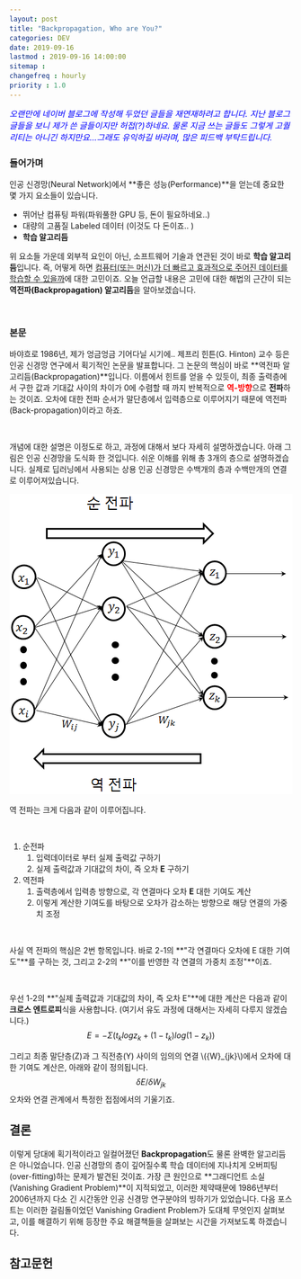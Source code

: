 ```yaml
---
layout: post
title: "Backpropagation, Who are You?"
categories: DEV
date: 2019-09-16
lastmod : 2019-09-16 14:00:00
sitemap :
changefreq : hourly
priority : 1.0
---
```




<span style="font-size:11pt;color:blue">*오랜만에 네이버 블로그에 작성해 두었던 글들을 재연재하려고 합니다. 지난 블로그 글들을 보니 제가 쓴 글들이지만 허접(?)하네요. 물론 지금 쓰는 글들도 그렇게 고퀄리티는 아니긴 하지만요...그래도 유익하길 바라며, 많은 피드백 부탁드립니다.*</span>



### 들어가며



인공 신경망(Neural Network)에서 **좋은 성능(Performance)**을 얻는데 중요한 몇 가지 요소들이 있습니다. 

* 뛰어난 컴퓨팅 파워(파워풀한 GPU 등, 돈이 필요하네요..)
* 대량의 고품질 Labeled 데이터 (이것도 다 돈이죠.. )
* **학습 알고리듬**

위 요소들 가운데 외부적 요인이 아닌, 소프트웨어 기술과 연관된 것이 바로 **학습 알고리듬**입니다. 즉, 어떻게 하면 <u>컴퓨터(또는 머신)가 더 빠르고 효과적으로 주어진 데이터를 학습할 수 있을까</u>에 대한 고민이죠. 오늘 언급할 내용은 고민에 대한 해법의 근간이 되는 **역전파(Backpropagation) 알고리듬**을 알아보겠습니다. 

<br>



### 본문

 바야흐로 1986년, 제가 엉금엉금 기어다닐 시기에.. 제프리 힌튼(G. Hinton) 교수 등은 인공 신경망 연구에서 획기적인 논문을 발표합니다. 그 논문의 핵심이 바로 **역전파 알고리듬(Backpropagation)**입니다. 이름에서 힌트를 얻을 수 있듯이, 최종 출력층에서 구한 값과 기대값 사이의 차이가 0에 수렴할 때 까지 반복적으로 <span style="color:red">**역-방향**</span>으로 **전파**하는 것이죠. 오차에 대한 전파 순서가 말단층에서 입력층으로 이루어지기 때문에 역전파(Back-propagation)이라고 하죠. 

<br>

개념에 대한 설명은 이정도로 하고, 과정에 대해서 보다 자세히 설명하겠습니다. 아래 그림은 인공 신경망을 도식화 한 것입니다. 쉬운 이해를 위해 총 3개의 층으로 설명하겠습니다. 실제로 딥러닝에서 사용되는 상용 인공 신경망은 수백개의 층과 수백만개의 연결로 이루어져있습니다. 



![img1](/assets/img/backpropagation1.png)



역 전파는 크게 다음과 같이 이루어집니다. 

<br>

1. 순전파
   1. 입력데이터로 부터 실제 출력값 구하기
   2. 실제 출력값과 기대값의 차이, 즉 오차 **E** 구하기
2. 역전파
   1. 출력층에서 입력층 방향으로, 각 연결마다 오차 **E** 대한 기여도 계산
   2. 이렇게 계산한 기여도를 바탕으로 오차가 감소하는 방향으로 해당 연결의 가중치 조정

<br>

 사실 역 전파의 핵심은 2번 항목입니다. 바로 2-1의 **"각 연결마다 오차에 E 대한 기여도"**를 구하는 것, 그리고 2-2의 **"이를 반영한 각 연결의 가중치 조정"**이죠. 

<br>

 우선 1-2의 **"실제 출력값과 기대값의 차이, 즉 오차 E"**에 대한 계산은 다음과 같이 **크로스 엔트로피**식을 사용합니다. (여기서 유도 과정에 대해서는 자세히 다루지 않겠습니다.)
$$
E=-\Sigma({t_klogz_k}+(1-t_k)log(1-z_k))
$$


그리고 최종 말단층(Z)과 그 직전층(Y) 사이의 임의의 연결 \\({W}_{jk}\\)에서 오차에 대한 기여도 계산은,  아래와 같이 정의됩니다. 
$$
\delta E/\delta W_{jk}
$$
오차와 연결 관계에서 특정한 접점에서의 기울기죠. 



## 결론

 이렇게 당대에 획기적이라고 일컬어졌던 **Backpropagation**도 물론 완벽한 알고리듬은 아니었습니다. 인공 신경망의 층이 깊어질수록 학습 데이터에 지나치게 오버피팅(over-fitting)하는 문제가 발견된 것이죠. 가장 큰 원인으로 **그래디언트 소실(Vanishing Gradient Problem)**이 지적되었고, 이러한 제약때문에 1986년부터 2006년까지 다소 긴 시간동안 인공 신경망 연구분야의 빙하기가 있었습니다. 다음 포스트는 이러한 걸림돌이었던 Vanishing Gradient Problem가 도대체 무엇인지 살펴보고, 이를 해결하기 위해 등장한 주요 해결책들을 살펴보는 시간을 가져보도록 하겠습니다.  



## 참고문헌
